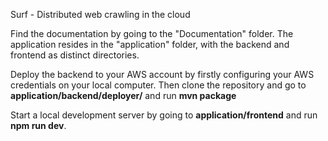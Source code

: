 Surf - Distributed web crawling in the cloud

Find the documentation by going to the "Documentation" folder. The application resides in the "application" folder, with the backend and frontend as distinct directories.

Deploy the backend to your AWS account by firstly configuring your AWS credentials on your local computer. Then clone the repository and go to **application/backend/deployer/** and run **mvn package**

Start a local development server by going to **application/frontend** and run **npm run dev**.